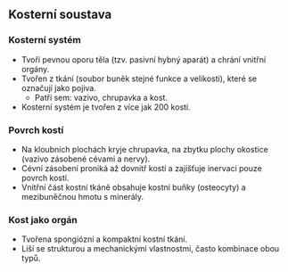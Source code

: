 ## Kosterní soustava

### Kosterní systém

- Tvoří pevnou oporu těla (tzv. pasivní hybný aparát) a chrání vnitřní orgány.
- Tvořen z tkání (soubor buněk stejné funkce a velikosti), které se označují jako pojiva.
    - Patří sem: vazivo, chrupavka a kost.
- Kosterní systém je tvořen z více jak 200 kostí.

### Povrch kostí

- Na kloubních plochách kryje chrupavka, na zbytku plochy okostice (vazivo zásobené cévami a nervy).
- Cévní zásobení proniká až dovnitř kostí a zajišťuje inervaci pouze povrch kostí.
- Vnitřní část kostní tkáně obsahuje kostní buňky (osteocyty) a mezibuněčnou hmotu s minerály.

### Kost jako orgán

- Tvořena spongiózní a kompaktní kostní tkání.
- Liší se strukturou a mechanickými vlastnostmi, často kombinace obou typů.